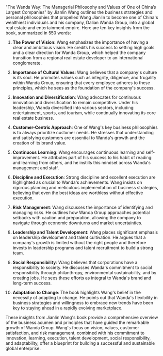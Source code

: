 "The Wanda Way: The Managerial Philosophy and Values of One of China’s Largest Companies" by Jianlin Wang outlines the business strategies and personal philosophies that propelled Wang Jianlin to become one of China's wealthiest individuals and his company, Dalian Wanda Group, into a global real estate and entertainment empire. Here are ten key insights from the book, summarized in 550 words:

1. **The Power of Vision**: Wang emphasizes the importance of having a clear and ambitious vision. He credits his success to setting high goals and a clear direction for Wanda Group, which helped the company transition from a regional real estate developer to an international conglomerate.

2. **Importance of Cultural Values**: Wang believes that a company's culture is its soul. He promotes values such as integrity, diligence, and frugality within Wanda Group, ensuring that every employee adheres to these principles, which he sees as the foundation of the company's success.

3. **Innovation and Diversification**: Wang advocates for continuous innovation and diversification to remain competitive. Under his leadership, Wanda diversified into various sectors, including entertainment, sports, and tourism, while continually innovating its core real estate business.

4. **Customer-Centric Approach**: One of Wang's key business philosophies is to always prioritize customer needs. He stresses that understanding and satisfying customers are essential to Wanda's growth and the creation of its brand value.

5. **Continuous Learning**: Wang encourages continuous learning and self-improvement. He attributes part of his success to his habit of reading and learning from others, and he instills this mindset across Wanda's management and staff.

6. **Discipline and Execution**: Strong discipline and excellent execution are highlighted as crucial to Wanda's achievements. Wang insists on rigorous planning and meticulous implementation of business strategies, believing that even the best ideas are worthless without effective execution.

7. **Risk Management**: Wang discusses the importance of identifying and managing risks. He outlines how Wanda Group approaches potential setbacks with caution and preparation, allowing the company to navigate through economic downturns and market uncertainties.

8. **Leadership and Talent Development**: Wang places significant emphasis on leadership development and talent cultivation. He argues that a company's growth is limited without the right people and therefore invests in leadership programs and talent recruitment to build a strong team.

9. **Social Responsibility**: Wang believes that corporations have a responsibility to society. He discusses Wanda's commitment to social responsibility through philanthropy, environmental sustainability, and by creating jobs. He sees these efforts as integral to Wanda's brand and long-term success.

10. **Adaptation to Change**: The book highlights Wang's belief in the necessity of adapting to change. He points out that Wanda's flexibility in business strategies and willingness to embrace new trends have been key to staying ahead in a rapidly evolving marketplace.

These insights from Jianlin Wang's book provide a comprehensive overview of the business acumen and principles that have guided the remarkable growth of Wanda Group. Wang's focus on vision, values, customer satisfaction, and risk management, combined with his commitment to innovation, learning, execution, talent development, social responsibility, and adaptability, offer a blueprint for building a successful and sustainable global enterprise.